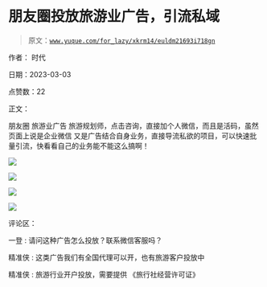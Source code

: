 # 朋友圈投放旅游业广告，引流私域

> 原文：[`www.yuque.com/for_lazy/xkrm14/euldm21693i718gn`](https://www.yuque.com/for_lazy/xkrm14/euldm21693i718gn)



作者： 时代 

日期：2023-03-03 

点赞数：22 

正文： 

朋友圈 旅游业广告 旅游规划师，点击咨询，直接加个人微信，而且是活码，虽然页面上说是企业微信 又是广告结合自身业务，直接导流私欲的项目，可以快速批量引流，快看看自己的业务能不能这么搞啊！ 

![](img/ea73b9bf7c9fd2e8ffe159f8380283ca.png)  

![](img/162c9fc25ed7db07a4451b6a4c27e9be.png)  

![](img/d77203ee252fc58ff399aa685b06f0c7.png)  

![](img/0248075f6610838cc1582dc3fa7c1a72.png)  

评论区： 

一登 : 请问这种广告怎么投放？联系微信客服吗？ 

精准侠 : 这类广告我们有全国代理可以开，也有旅游客户投放中 

精准侠 : 旅游行业开户投放，需要提供 《旅行社经营许可证》 

